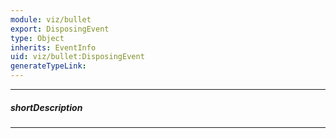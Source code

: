 ```yaml
---
module: viz/bullet
export: DisposingEvent
type: Object
inherits: EventInfo
uid: viz/bullet:DisposingEvent
generateTypeLink: 
---
```

---
##### shortDescription
<!-- Description goes here -->

---
<!-- Description goes here -->